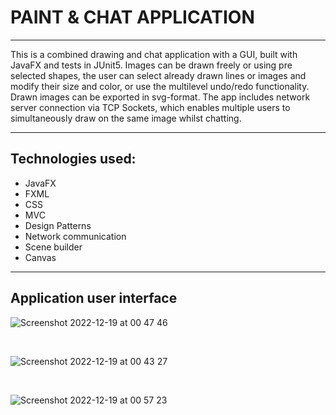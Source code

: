 # PAINT & CHAT APPLICATION

---

This is a combined drawing and chat application with a GUI, built with JavaFX and tests in JUnit5. Images can be drawn freely or using pre selected shapes, the user can select already drawn lines or images and modify their size and color, or use the multilevel undo/redo functionality. Drawn images can be exported in svg-format. The app includes network server connection via TCP Sockets, which enables multiple users to simultaneously draw on the same image whilst chatting. 

---

## Technologies used:

- JavaFX
- FXML
- CSS
- MVC
- Design Patterns
- Network communication
- Scene builder
- Canvas 

---
## Application user interface

![Screenshot 2022-12-19 at 00 47 46](https://user-images.githubusercontent.com/103879144/208325928-97f88ad4-1d05-4a67-80f3-6b1469656726.png)

</br>

![Screenshot 2022-12-19 at 00 43 27](https://user-images.githubusercontent.com/103879144/208325979-44b7fb36-ee0f-4837-b8b2-5ba4317e1d7d.png)

</br>

![Screenshot 2022-12-19 at 00 57 23](https://user-images.githubusercontent.com/103879144/208326313-cf5a0b02-894e-44e5-b286-307e418b946c.png)





